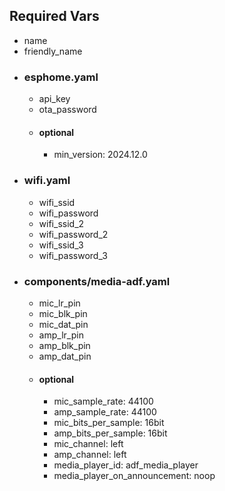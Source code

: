 ## Required Vars
- name
- friendly_name
- ### esphome.yaml
  - api_key
  - ota_password
  - #### optional
    - min_version: 2024.12.0
- ### wifi.yaml
  - wifi_ssid
  - wifi_password
  - wifi_ssid_2
  - wifi_password_2
  - wifi_ssid_3
  - wifi_password_3
- ### components/media-adf.yaml
  - mic_lr_pin
  - mic_blk_pin
  - mic_dat_pin
  - amp_lr_pin
  - amp_blk_pin
  - amp_dat_pin
  - #### optional
    - mic_sample_rate: 44100
    - amp_sample_rate: 44100
    - mic_bits_per_sample: 16bit
    - amp_bits_per_sample: 16bit
    - mic_channel: left
    - amp_channel: left
    - media_player_id: adf_media_player
    - media_player_on_announcement: noop